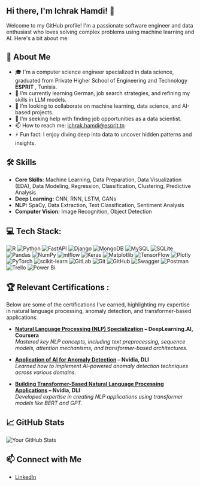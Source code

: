 ## Hi there, I'm Ichrak Hamdi! 👋

Welcome to my GitHub profile! I'm a passionate software engineer and data enthusiast who loves solving complex problems using machine learning and AI. Here's a bit about me:

## 🚀 About Me
- 🎓 I'm a computer science engineer specialized in data science, graduated from Private Higher School of Engineering and Technology **ESPRIT** , Tunisia.
- 🌱 I’m currently learning German, job search strategies, and refining my skills in LLM models.
- 👯 I’m looking to collaborate on machine learning, data science, and AI-based projects.
- 🤔 I’m seeking help with finding job opportunities as a data scientist.
- 📫 How to reach me: ichrak.hamdi@esprit.tn
- ⚡ Fun fact: I enjoy diving deep into data to uncover hidden patterns and insights.

## 🛠️ Skills 
- **Core Skills:** Machine Learning, Data Preparation, Data Visualization (EDA), Data Modeling, Regression, Classification, Clustering, Predictive Analysis
- **Deep Learning:** CNN, RNN, LSTM, GANs
- **NLP:** SpaCy, Data Extraction, Text Classification, Sentiment Analysis
- **Computer Vision:** Image Recognition, Object Detection
## 💻 Tech Stack:

![R](https://img.shields.io/badge/r-%23276DC3.svg?style=for-the-badge&logo=r&logoColor=white) ![Python](https://img.shields.io/badge/python-3670A0?style=for-the-badge&logo=python&logoColor=ffdd54) ![FastAPI](https://img.shields.io/badge/FastAPI-005571?style=for-the-badge&logo=fastapi) ![Django](https://img.shields.io/badge/django-%23092E20.svg?style=for-the-badge&logo=django&logoColor=white) ![MongoDB](https://img.shields.io/badge/MongoDB-%234ea94b.svg?style=for-the-badge&logo=mongodb&logoColor=white) ![MySQL](https://img.shields.io/badge/mysql-4479A1.svg?style=for-the-badge&logo=mysql&logoColor=white) ![SQLite](https://img.shields.io/badge/sqlite-%2307405e.svg?style=for-the-badge&logo=sqlite&logoColor=white) ![Pandas](https://img.shields.io/badge/pandas-%23150458.svg?style=for-the-badge&logo=pandas&logoColor=white) ![NumPy](https://img.shields.io/badge/numpy-%23013243.svg?style=for-the-badge&logo=numpy&logoColor=white) ![mlflow](https://img.shields.io/badge/mlflow-%23d9ead3.svg?style=for-the-badge&logo=numpy&logoColor=blue) ![Keras](https://img.shields.io/badge/Keras-%23D00000.svg?style=for-the-badge&logo=Keras&logoColor=white) ![Matplotlib](https://img.shields.io/badge/Matplotlib-%23ffffff.svg?style=for-the-badge&logo=Matplotlib&logoColor=black) ![TensorFlow](https://img.shields.io/badge/TensorFlow-%23FF6F00.svg?style=for-the-badge&logo=TensorFlow&logoColor=white) ![Plotly](https://img.shields.io/badge/Plotly-%233F4F75.svg?style=for-the-badge&logo=plotly&logoColor=white) ![PyTorch](https://img.shields.io/badge/PyTorch-%23EE4C2C.svg?style=for-the-badge&logo=PyTorch&logoColor=white) ![scikit-learn](https://img.shields.io/badge/scikit--learn-%23F7931E.svg?style=for-the-badge&logo=scikit-learn&logoColor=white) ![GitLab](https://img.shields.io/badge/gitlab-%23181717.svg?style=for-the-badge&logo=gitlab&logoColor=white) ![Git](https://img.shields.io/badge/git-%23F05033.svg?style=for-the-badge&logo=git&logoColor=white) ![GitHub](https://img.shields.io/badge/github-%23121011.svg?style=for-the-badge&logo=github&logoColor=white) ![Swagger](https://img.shields.io/badge/-Swagger-%23Clojure?style=for-the-badge&logo=swagger&logoColor=white) ![Postman](https://img.shields.io/badge/Postman-FF6C37?style=for-the-badge&logo=postman&logoColor=white) ![Trello](https://img.shields.io/badge/Trello-%23026AA7.svg?style=for-the-badge&logo=Trello&logoColor=white) ![Power Bi](https://img.shields.io/badge/power_bi-F2C811?style=for-the-badge&logo=powerbi&logoColor=black)




## 🏆 Relevant Certifications :
Below are some of the certifications I’ve earned, highlighting my expertise in natural language processing, anomaly detection, and transformer-based applications:  

- **[Natural Language Processing (NLP) Specialization](https://coursera.org/share/0c6c5fb313a1de26d1a326d0f0663cf3) – DeepLearning.AI, Coursera**  
  *Mastered key NLP concepts, including text preprocessing, sequence models, attention mechanisms, and transformer-based architectures.*  

- **[Application of AI for Anomaly Detection](https://learn.nvidia.com/certificates?id=3yF2TU0eSx2namtsicArgw) – Nvidia, DLI**  
  *Learned how to implement AI-powered anomaly detection techniques across various domains.*  

- **[Building Transformer-Based Natural Language Processing Applications](https://learn.nvidia.com/certificates?id=qAJMjDj4QJaUJbzMT9fBAQ) – Nvidia, DLI**  
  *Developed expertise in creating NLP applications using transformer models like BERT and GPT.*  

## 📈 GitHub Stats
![Your GitHub Stats](https://github-readme-stats.vercel.app/api?username=ichrakhamdii&show_icons=true&theme=radical)

## 📫 Connect with Me
- [LinkedIn](https://www.linkedin.com/in/ichrakhamdii)
